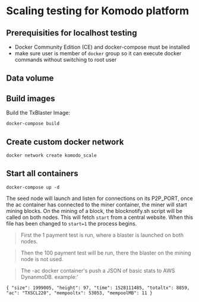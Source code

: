 # Scaling testing for Komodo platform

## Prerequisities for localhost testing
- Docker Community Edition (CE) and docker-compose must be installed
- make sure user is member of `docker` group so it can execute docker commands without switching to root user

## Data volume


## Build images
Build the TxBlaster Image:
```
docker-compose build
```

## Create custom docker network
```
docker network create komodo_scale
```

## Start all containers
```
docker-compose up -d
```

The seed node will launch and listen for connections on its P2P_PORT, once the ac container has connected to the miner container, the miner will start mining blocks.
On the mining of a block, the blocknotify.sh script will be called on both nodes. This will fetch `start` from a central website. When this file has been changed to `start=1` the process begins. 

> First the 1 payment test is run, where a blaster is launched on both nodes.

> Then the 100 payment test will be run, there the blaster on the mining node is not used. 

> The -ac docker container's push a JSON of basic stats to AWS DynanmoDB. example:'

`{ "size": 1999005, "height": 97, "time": 1528111485, "totaltx": 8859, "ac": "TXSCL220", "mempooltx": 53053, "mempoolMB": 11 }`
